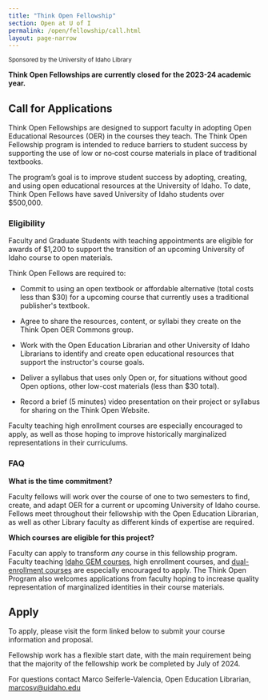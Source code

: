 ```yaml
---
title: "Think Open Fellowship"
section: Open at U of I
permalink: /open/fellowship/call.html
layout: page-narrow
---
```


<small>Sponsored by the University of Idaho Library</small>

**Think Open Fellowships are currently closed for the 2023-24 academic year.**

<!--
**Think Open Fellowships are currently accepting applications for the 23-24 academic year!**
<a href="https://uidaho.co1.qualtrics.com/jfe/form/SV_3vBrgaxCdamGn7U" title="Think Open Fellows Application" class="btn btn-outline-pride-gold" target="_blank" rel="noopener">Click here to apply!</a>-->

## Call for Applications

Think Open Fellowships are designed to support faculty in adopting Open Educational Resources (OER) in the courses they teach. The Think Open Fellowship program is intended to reduce barriers to student success by supporting the use of low or no‐cost course materials in place of traditional textbooks. 

The program’s goal is to improve student success by adopting, creating, and using open educational resources at the University of Idaho. To date, Think Open Fellows have saved University of Idaho students over $500,000.

### Eligibility

Faculty and Graduate Students with teaching appointments are eligible for awards of $1,200 to support the transition of an upcoming University of Idaho course to open materials.

Think Open Fellows are required to:

* Commit to using an open textbook or affordable alternative (total costs less than $30) for a upcoming course that currently uses a traditional publisher's textbook.

* Agree to share the resources, content, or syllabi they create on the Think Open OER Commons group.

* Work with the Open Education Librarian and other University of Idaho Librarians to identify and create open educational resources that support the instructor's course goals.

* Deliver a syllabus that uses only Open or, for situations without good Open options, other low-cost materials (less than $30 total).

* Record a brief (5 minutes) video presentation on their project or syllabus for sharing on the Think Open Website. 

Faculty teaching high enrollment courses are especially encouraged to apply, as well as those hoping to improve historically marginalized representations in their curriculums. 

### FAQ

**What is the time commitment?**

Faculty fellows will work over the course of one to two semesters to find, create, and adapt OER for a current or upcoming University of Idaho course. Fellows meet throughout their fellowship with the Open Education Librarian, as well as other Library faculty as different kinds of expertise are required. 

**Which courses are eligible for this project?**

Faculty can apply to transform _any_ course in this fellowship program. Faculty teaching [Idaho GEM courses](http://coursetransfer.idaho.gov/GEMsearch.aspx), high enrollment courses, and [dual-enrollment courses](https://dualcredit.uidaho.edu/) are especially encouraged to apply. The Think Open Program also welcomes applications from faculty hoping to increase quality representation of marginalized identities in their course materials.

## Apply

To apply, please visit the form linked below to submit your course information and proposal. 

<!--
<a href="https://uidaho.co1.qualtrics.com/jfe/form/SV_3vBrgaxCdamGn7U" class="btn btn-outline-pride-gold" target="_blank" rel="noopener">Think Open Fellows Application</a>-->

Fellowship work has a flexible start date, with the main requirement being that the majority of the fellowship work be completed by July of 2024.

For questions contact Marco Seiferle-Valencia, Open Education Librarian, <marcosv@uidaho.edu>
